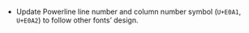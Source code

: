  * Update Powerline line number and column number symbol (`U+E0A1`, `U+E0A2`) to follow other fonts’ design.
